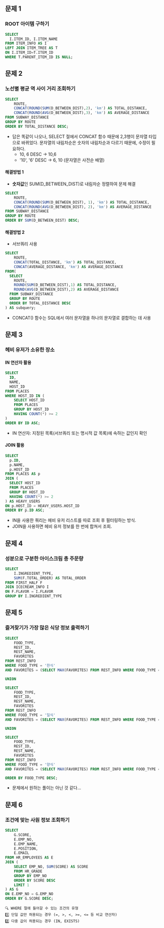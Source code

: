 ## 문제 1
### ROOT 아이템 구하기
```sql
SELECT
  I.ITEM_ID, I.ITEM_NAME
FROM ITEM_INFO AS I
LEFT JOIN ITEM_TREE AS T
ON I.ITEM_ID=T.ITEM_ID
WHERE T.PARENT_ITEM_ID IS NULL;
```

## 문제 2
### 노선별 평균 역 사이 거리 조회하기
```sql
SELECT
    ROUTE,
    CONCAT(ROUND(SUM(D_BETWEEN_DIST),2), 'km') AS TOTAL_DISTANCE,
    CONCAT(ROUND(AVG(D_BETWEEN_DIST),3), 'km') AS AVERAGE_DISTANCE
FROM SUBWAY_DISTANCE
GROUP BY ROUTE
ORDER BY TOTAL_DISTANCE DESC;
```
- 답은 똑같이 나오나, SELECT 절에서 CONCAT 함수 때문에 2,3행이 문자열 타입으로 바뀌었다. 문자열의 내림차순은 숫자의 내림차순과 다르기 때문에, 수정이 필요하다.
  - 10, 6 DESC → 10,6
  - '10', '6' DESC → 6, 10 (문자열은 사전순 배열)

#### 해결방법 1
- **숫자값**인 SUM(D_BETWEEN_DIST)로 내림차순 정렬하여 문제 해결
```sql
SELECT
    ROUTE,
    CONCAT(ROUND(SUM(D_BETWEEN_DIST), 1), 'km') AS TOTAL_DISTANCE,
    CONCAT(ROUND(AVG(D_BETWEEN_DIST), 2), 'km') AS AVERAGE_DISTANCE
FROM SUBWAY_DISTANCE
GROUP BY ROUTE
ORDER BY SUM(D_BETWEEN_DIST) DESC;
```
#### 해결방법 2
- 서브쿼리 사용
```sql
SELECT
    ROUTE,
    CONCAT(TOTAL_DISTANCE, 'km') AS TOTAL_DISTANCE,
    CONCAT(AVERAGE_DISTANCE, 'km') AS AVERAGE_DISTANCE
FROM(
  SELECT
    ROUTE,
    ROUND(SUM(D_BETWEEN_DIST),1) AS TOTAL_DISTANCE,
    ROUND(AVG(D_BETWEEN_DIST),2) AS AVERAGE_DISTANCE
  FROM SUBWAY_DISTANCE
  GROUP BY ROUTE
  ORDER BY TOTAL_DISTANCE DESC
) AS subquery;
```

- CONCAT() 함수는 SQL에서 여러 문자열을 하나의 문자열로 결합하는 데 사용

## 문제 3
### 헤비 유저가 소유한 장소
#### IN 연산자 활용
```sql
SELECT 
  ID, 
  NAME, 
  HOST_ID
FROM PLACES
WHERE HOST_ID IN (
    SELECT HOST_ID
    FROM PLACES
    GROUP BY HOST_ID
    HAVING COUNT(*) >= 2
)
ORDER BY ID ASC;
```
- IN 연산자: 지정된 목록(서브쿼리 또는 명시적 값 목록)에 속하는 값인지 확인

#### JOIN 활용
```sql
SELECT
  p.ID, 
  p.NAME, 
  p.HOST_ID
FROM PLACES AS p
JOIN (
  SELECT HOST_ID
  FROM PLACES
  GROUP BY HOST_ID
  HAVING COUNT(*) >= 2
) AS HEAVY_USERS
ON p.HOST_ID = HEAVY_USERS.HOST_ID
ORDER BY p.ID ASC;
```

- IN을 사용한 쿼리는 헤비 유저 리스트를 따로 조회 후 필터링하는 방식.
- JOIN을 사용하면 헤비 유저 정보를 한 번에 합쳐서 조회.

## 문제 4
### 성분으로 구분한 아이스크림 총 주문량
```sql
SELECT 
    I.INGREDIENT_TYPE, 
    SUM(F.TOTAL_ORDER) AS TOTAL_ORDER
FROM FIRST_HALF F
JOIN ICECREAM_INFO I
ON F.FLAVOR = I.FLAVOR
GROUP BY I.INGREDIENT_TYPE
```

## 문제 5
### 즐겨찾기가 가장 많은 식당 정보 출력하기
```sql
SELECT 
    FOOD_TYPE, 
    REST_ID, 
    REST_NAME, 
    FAVORITES
FROM REST_INFO
WHERE FOOD_TYPE = '한식' 
AND FAVORITES = (SELECT MAX(FAVORITES) FROM REST_INFO WHERE FOOD_TYPE = '한식')

UNION

SELECT 
    FOOD_TYPE, 
    REST_ID, 
    REST_NAME, 
    FAVORITES
FROM REST_INFO
WHERE FOOD_TYPE = '일식' 
AND FAVORITES = (SELECT MAX(FAVORITES) FROM REST_INFO WHERE FOOD_TYPE = '일식')

UNION

SELECT 
    FOOD_TYPE, 
    REST_ID, 
    REST_NAME, 
    FAVORITES
FROM REST_INFO
WHERE FOOD_TYPE = '양식' 
AND FAVORITES = (SELECT MAX(FAVORITES) FROM REST_INFO WHERE FOOD_TYPE = '양식')

ORDER BY FOOD_TYPE DESC;
```
- 문제에서 원하는 풀이는 아닌 것 같다...

## 문제 6
### 조건에 맞는 사원 정보 조회하기
```sql
SELECT 
    G.SCORE, 
    E.EMP_NO, 
    E.EMP_NAME,
    E.POSITION,
    E.EMAIL
FROM HR_EMPLOYEES AS E
JOIN (
    SELECT EMP_NO, SUM(SCORE) AS SCORE
    FROM HR_GRADE
    GROUP BY EMP_NO
    ORDER BY SCORE DESC
    LIMIT 1
) AS G 
ON E.EMP_NO = G.EMP_NO
ORDER BY G.SCORE DESC;
```

```
🔍 WHERE 절에 들어갈 수 있는 조건의 유형
1️⃣ 단일 값만 허용되는 경우 (=, >, <, >=, <= 등 비교 연산자)
2️⃣ 다중 값이 허용되는 경우 (IN, EXISTS)
```
